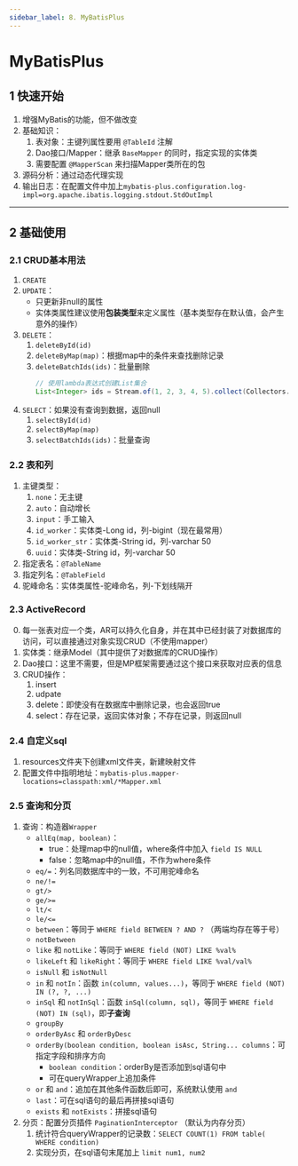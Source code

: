 ```yaml
---
sidebar_label: 8. MyBatisPlus
---
```


# MyBatisPlus

## 1 快速开始
1. 增强MyBatis的功能，但不做改变
2. 基础知识：
    1. 表对象：主键列属性要用 `@TableId` 注解
    2. Dao接口/Mapper：继承 `BaseMapper` 的同时，指定实现的实体类
    3. 需要配置 `@MapperScan` 来扫描Mapper类所在的包
3. 源码分析：通过动态代理实现
4. 输出日志：在配置文件中加上`mybatis-plus.configuration.log-impl=org.apache.ibatis.logging.stdout.StdOutImpl`

---

## 2 基础使用
### 2.1 CRUD基本用法
1. `CREATE`
2. `UPDATE`：
    - 只更新非null的属性
    - 实体类属性建议使用**包装类型**来定义属性（基本类型存在默认值，会产生意外的操作）
3. `DELETE`：
    1. `deleteById(id)`
    2. `deleteByMap(map)`：根据map中的条件来查找删除记录
    3. `deleteBatchIds(ids)`：批量删除
        ```java showLineNumbers
        // 使用lambda表达式创建List集合
        List<Integer> ids = Stream.of(1, 2, 3, 4, 5).collect(Collectors.toList());
        ```
4. `SELECT`：如果没有查询到数据，返回null
    1. `selectById(id)`
    2. `selectByMap(map)`
    3. `selectBatchIds(ids)`：批量查询

### 2.2 表和列
1. 主键类型：
    1. `none`：无主键
    2. `auto`：自动增长
    3. `input`：手工输入
    4. `id_worker`：实体类-Long id，列-bigint（现在最常用）
    5. `id_worker_str`：实体类-String id，列-varchar 50
    6. `uuid`：实体类-String id，列-varchar 50
2. 指定表名：`@TableName`
3. 指定列名：`@TableField`
4. 驼峰命名：实体类属性-驼峰命名，列-下划线隔开

### 2.3 ActiveRecord
0. 每一张表对应一个类，AR可以持久化自身，并在其中已经封装了对数据库的访问，可以直接通过对象实现CRUD（不使用mapper）
1. 实体类：继承Model（其中提供了对数据库的CRUD操作）
2. Dao接口：这里不需要，但是MP框架需要通过这个接口来获取对应表的信息
3. CRUD操作：
    1. insert
    2. udpate
    3. delete：即使没有在数据库中删除记录，也会返回true
    4. select：存在记录，返回实体对象；不存在记录，则返回null


### 2.4 自定义sql
1. resources文件夹下创建xml文件夹，新建映射文件
2. 配置文件中指明地址：`mybatis-plus.mapper-locations=classpath:xml/*Mapper.xml`

### 2.5 查询和分页
1. 查询：构造器`Wrapper`
    - `allEq(map, boolean)`：
        - true：处理map中的null值，where条件中加入 `field IS NULL`
        - false：忽略map中的null值，不作为where条件
    - `eq/=`：列名同数据库中的一致，不可用驼峰命名
    - `ne/!=`
    - `gt/>`
    - `ge/>=`
    - `lt/<`
    - `le/<=`
    - `between`：等同于 `WHERE field BETWEEN ? AND ?` （两端均存在等于号）
    - `notBetween`
    - `like` 和 `notLike`：等同于 `WHERE field (NOT) LIKE %val%`
    - `likeLeft` 和 `likeRight`：等同于 `WHERE field LIKE %val/val%`
    - `isNull` 和 `isNotNull`
    - `in` 和 `notIn`：函数 `in(column, values...)`，等同于 `WHERE field (NOT) IN (?, ?, ...)`
    - `inSql` 和 `notInSql`：函数 `inSql(column, sql)`，等同于 `WHERE field (NOT) IN (sql)`，即**子查询**
    - `groupBy`
    - `orderByAsc` 和 `orderByDesc`
    - `orderBy(boolean condition, boolean isAsc, String... columns`：可指定字段和排序方向
        - `boolean condition`：orderBy是否添加到sql语句中
        - 可在queryWrapper上追加条件
    - `or` 和 `and`：追加在其他条件函数后即可，系统默认使用 `and`
    - `last`：可在sql语句的最后再拼接sql语句
    - `exists` 和 `notExists`：拼接sql语句
2. 分页：配置分页插件 `PaginationInterceptor` （默认为内存分页）
    1. 统计符合queryWrapper的记录数：`SELECT COUNT(1) FROM table( WHERE condition)`
    2. 实现分页，在sql语句末尾加上 `limit num1, num2`